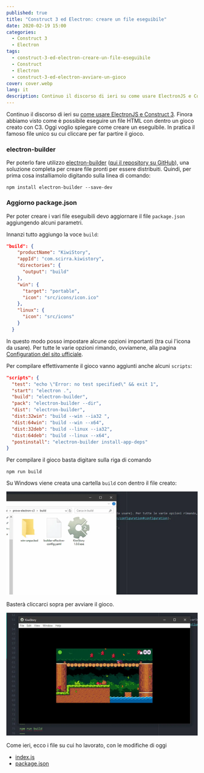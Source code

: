 ```yaml
---
published: true
title: "Construct 3 ed Electron: creare un file eseguibile"
date: 2020-02-19 15:00
categories:
  - Construct 3
  - Electron
tags:
  - construct-3-ed-electron-creare-un-file-eseguibile
  - Construct
  - Electron
  - construct-3-ed-electron-avviare-un-gioco
cover: cover.webp
lang: it
description: Continuo il discorso di ieri su come usare ElectronJS e Construct 3. Finora abbiamo visto come è possibile eseguire un file HTML con dentro un gioco creato con C3. Oggi voglio spiegare come creare un eseguibile. In pratica il famoso file unico su cui cliccare per far partire il gioco.
---
```

Continuo il discorso di ieri su [come usare ElectronJS e Construct 3](https://blog.stranianelli.com/construct-3-ed-electron-avviare-un-gioco/). Finora abbiamo visto come è possibile eseguire un file HTML con dentro un gioco creato con C3. Oggi voglio spiegare come creare un eseguibile. In pratica il famoso file unico su cui cliccare per far partire il gioco.

### electron-builder

Per poterlo fare utilizzo [electron-builder](https://www.electron.build/) ([qui il repository su GitHub](https://github.com/electron-userland/electron-builder)), una soluzione completa per creare file pronti per essere distribuiti. Quindi, per prima cosa installiamolo digitando sulla linea di comando:

~~~
npm install electron-builder --save-dev
~~~

### Aggiorno package.json

Per poter creare i vari file eseguibili devo aggiornare il file `package.json` aggiungendo alcuni parametri.

Innanzi tutto aggiungo la voce `build`:

~~~json
"build": {
    "productName": "KiwiStory",
    "appId": "com.scirra.kiwistory",
    "directories": {
      "output": "build"
    },
    "win": {
      "target": "portable",
      "icon": "src/icons/icon.ico"
    },
    "linux": {
      "icon": "src/icons"
    }
  }
~~~

In questo modo posso impostare alcune opzioni importanti (tra cui l'icona da usare). Per tutte le varie opzioni rimando, ovviamene, alla pagina [Configuration del sito ufficiale](https://www.electron.build/configuration/configuration#configuration).

Per compilare effettivamente il gioco vanno aggiunti anche alcuni `scripts`:

~~~json
"scripts": {
  "test": "echo \"Error: no test specified\" && exit 1",
  "start": "electron .",
  "build": "electron-builder",
  "pack": "electron-builder --dir",
  "dist": "electron-builder",
  "dist:32win": "build --win --ia32 ",
  "dist:64win": "build --win --x64",
  "dist:32deb": "build --linux --ia32",
  "dist:64deb": "build --linux --x64",
  "postinstall": "electron-builder install-app-deps"
}
~~~

Per compilare il gioco basta digitare sulla riga di comando

~~~
npm run build
~~~

Su Windows viene creata una cartella `build` con dentro il file creato:

![Immagine](./file-exe.webp)

Basterà cliccarci sopra per avviare il gioco.

![Immagine](./gioco-in-esecuzione.webp)

Come ieri, ecco i file su cui ho lavorato, con le modifiche di oggi

* [index.js](https://raw.githubusercontent.com/el3um4s/strani-anelli-blog/master/_posts/2020/2020-02-19-construct-3-ed-electron-creare-un-file-eseguibile/index)
* [package.json](https://raw.githubusercontent.com/el3um4s/strani-anelli-blog/master/_posts/2020/2020-02-19-construct-3-ed-electron-creare-un-file-eseguibile/package)
